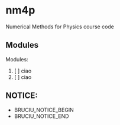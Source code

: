 # nm4p
 Numerical Methods for Physics course code

## Modules
Modules:
 1. [ ] ciao
 2. [ ] ciao

## NOTICE:
- BRUCIU_NOTICE_BEGIN
- BRUCIU_NOTICE_END